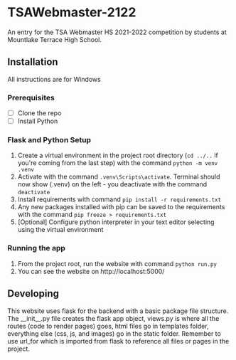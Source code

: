 # TSAWebmaster-2122

An entry for the TSA Webmaster HS 2021-2022 competition by students at Mountlake Terrace High School.

## Installation

All instructions are for Windows

### Prerequisites

- [ ] Clone the repo
- [ ] Install Python

### Flask and Python Setup

1. Create a virtual environment in the project root directory (`cd ../..` if you're coming from the last step) with the command `python -m venv .venv`
2. Activate with the command `.venv\Scripts\activate`. Terminal should now show (.venv) on the left - you deactivate with the command `deactivate`
3. Install requirements with command `pip install -r requirements.txt`
4. Any new packages installed with pip can be saved to the requirements with the command `pip freeze > requirements.txt`
5. \[Optional] Configure python interpreter in your text editor selecting using the virtual environment

### Running the app

1. From the project root, run the website with command `python run.py`
2. You can see the website on http://localhost:5000/

## Developing

This website uses flask for the backend with a basic package file structure.
The \_\_init\_\_.py file creates the flask app object, views.py is where all the routes (code to render pages) goes, html files go in templates folder, everything else (css, js, and images) go in the static folder. Remember to use url_for which is imported from flask to reference all files or pages in the project.
